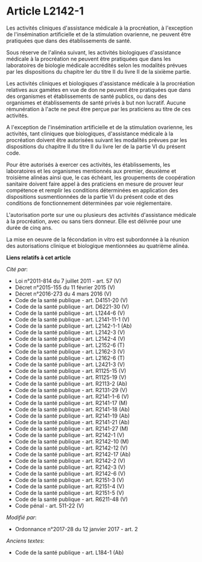 # Article L2142-1

Les activités cliniques d'assistance médicale à la procréation, à l'exception de l'insémination artificielle et de la
stimulation ovarienne, ne peuvent être pratiquées que dans des établissements de santé. 

Sous réserve de l'alinéa suivant, les activités biologiques d'assistance médicale à la procréation ne peuvent être pratiquées
que dans les laboratoires de biologie médicale accrédités selon les modalités prévues par les dispositions du chapitre Ier du
titre II du livre II de la sixième partie. 

Les activités cliniques et biologiques d'assistance médicale à la procréation relatives aux gamètes en vue de don ne peuvent
être pratiquées que dans des organismes et établissements de santé publics, ou dans des organismes et établissements de santé
privés à but non lucratif. Aucune rémunération à l'acte ne peut être perçue par les praticiens au titre de ces activités. 

A l'exception de l'insémination artificielle et de la stimulation ovarienne, les activités, tant cliniques que biologiques,
d'assistance médicale à la procréation doivent être autorisées suivant les modalités prévues par les dispositions du chapitre
II du titre II du livre Ier de la partie VI du présent code. 

Pour être autorisés à exercer ces activités, les établissements, les laboratoires et les organismes mentionnés aux premier,
deuxième et troisième alinéas ainsi que, le cas échéant, les groupements de coopération sanitaire doivent faire appel à des
praticiens en mesure de prouver leur compétence et remplir les conditions déterminées en application des dispositions
susmentionnées de la partie VI du présent code et des conditions de fonctionnement déterminées par voie réglementaire. 

L'autorisation porte sur une ou plusieurs des activités d'assistance médicale à la procréation, avec ou sans tiers donneur.
Elle est délivrée pour une durée de cinq ans. 

La mise en oeuvre de la fécondation in vitro est subordonnée à la réunion des autorisations clinique et biologique
mentionnées au quatrième alinéa.

**Liens relatifs à cet article**

_Cité par_:

  - Loi n°2011-814 du 7 juillet 2011 - art. 57 (V)
  - Décret n°2015-155 du 11 février 2015 (V)
  - Décret n°2016-273 du 4 mars 2016 (V)
  - Code de la santé publique - art. D4151-20 (V)
  - Code de la santé publique - art. D6221-30 (V)
  - Code de la santé publique - art. L1244-6 (V)
  - Code de la santé publique - art. L2141-11-1 (V)
  - Code de la santé publique - art. L2142-1-1 (Ab)
  - Code de la santé publique - art. L2142-3 (V)
  - Code de la santé publique - art. L2142-4 (V)
  - Code de la santé publique - art. L2152-6 (T)
  - Code de la santé publique - art. L2162-3 (V)
  - Code de la santé publique - art. L2162-6 (T)
  - Code de la santé publique - art. L2421-3 (V)
  - Code de la santé publique - art. R1125-15 (V)
  - Code de la santé publique - art. R1125-19 (V)
  - Code de la santé publique - art. R2113-2 (Ab)
  - Code de la santé publique - art. R2131-29 (V)
  - Code de la santé publique - art. R2141-1-6 (V)
  - Code de la santé publique - art. R2141-17 (M)
  - Code de la santé publique - art. R2141-18 (Ab)
  - Code de la santé publique - art. R2141-19 (Ab)
  - Code de la santé publique - art. R2141-21 (Ab)
  - Code de la santé publique - art. R2141-27 (M)
  - Code de la santé publique - art. R2142-1 (V)
  - Code de la santé publique - art. R2142-10 (M)
  - Code de la santé publique - art. R2142-12 (V)
  - Code de la santé publique - art. R2142-17 (Ab)
  - Code de la santé publique - art. R2142-2 (V)
  - Code de la santé publique - art. R2142-3 (V)
  - Code de la santé publique - art. R2142-6 (V)
  - Code de la santé publique - art. R2151-3 (V)
  - Code de la santé publique - art. R2151-4 (V)
  - Code de la santé publique - art. R2151-5 (V)
  - Code de la santé publique - art. R6211-48 (V)
  - Code pénal - art. 511-22 (V)

_Modifié par_:

  - Ordonnance n°2017-28 du 12 janvier 2017 - art. 2

_Anciens textes_:

  - Code de la santé publique - art. L184-1 (Ab)
